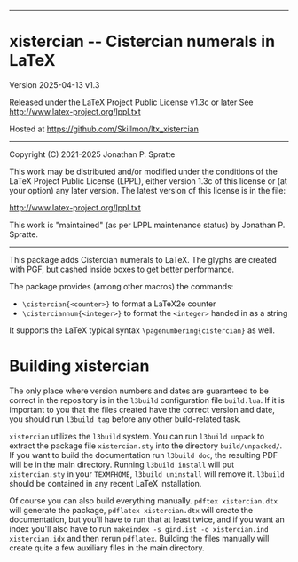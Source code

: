 -------------------------------------------------------------------------------
# xistercian -- Cistercian numerals in LaTeX

Version 2025-04-13 v1.3

Released under the LaTeX Project Public License v1.3c or later
See http://www.latex-project.org/lppl.txt

Hosted at https://github.com/Skillmon/ltx_xistercian

-------------------------------------------------------------------------------

Copyright (C) 2021-2025 Jonathan P. Spratte

This  work may be  distributed and/or  modified under  the conditions  of the
LaTeX Project Public License (LPPL),  either version 1.3c  of this license or
(at your option) any later version.  The latest version of this license is in
the file:

  http://www.latex-project.org/lppl.txt

This work is "maintained" (as per LPPL maintenance status) by
  Jonathan P. Spratte.

-------------------------------------------------------------------------------

This package adds Cistercian numerals to LaTeX. The glyphs are created with PGF,
but cashed inside boxes to get better performance.

The package provides (among other macros) the commands:

- `\cistercian{<counter>}` to format a LaTeX2e counter
- `\cisterciannum{<integer>}` to format the `<integer>` handed in as a string

It supports the LaTeX typical syntax `\pagenumbering{cistercian}` as well.

# Building xistercian

The only place where version numbers and dates are guaranteed to be correct in
the repository is in the `l3build` configuration file `build.lua`. If it is
important to you that the files created have the correct version and date, you
should run `l3build tag` before any other build-related task.

`xistercian` utilizes the `l3build` system. You can run `l3build unpack` to
extract the package file `xistercian.sty` into the directory `build/unpacked/`.
If you want to build the documentation run `l3build doc`, the resulting PDF will
be in the main directory. Running `l3build install` will put `xistercian.sty` in
your `TEXMFHOME`, `l3build uninstall` will remove it. `l3build` should be
contained in any recent LaTeX installation.

Of course you can also build everything manually. `pdftex xistercian.dtx` will
generate the package, `pdflatex xistercian.dtx` will create the documentation,
but you'll have to run that at least twice, and if you want an index you'll also
have to run `makeindex -s gind.ist -o xistercian.ind xistercian.idx` and then
rerun `pdflatex`. Building the files manually will create quite a few auxiliary
files in the main directory.
